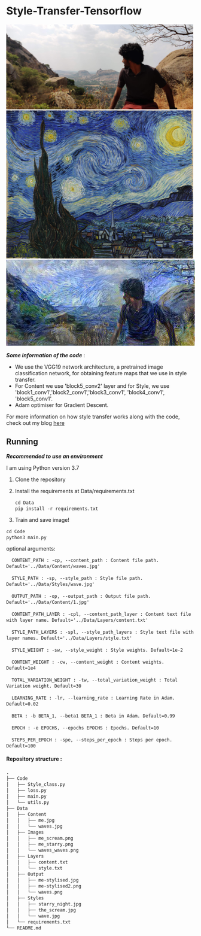 # Style-Transfer-Tensorflow


<img src="Data/Content/me.jpg" alt="Example1" width =500>
<img src="Data/Styles/starry_night.jpg" alt="Example1" width =500>
<img src="Data/Output/me-stylised.jpg" alt="Example1">


***Some information of the code*** :

* We use the VGG19 network architecture, a pretrained image classification network, for obtaining feature maps that we use in style transfer.
* For Content we use 'block5_conv2' layer and for Style, we use 'block1_conv1','block2_conv1','block3_conv1', 'block4_conv1', 'block5_conv1'.
* Adam optimiser for Gradient Descent.

For more information on how style transfer works along with the code, check out my blog [here]()



## Running

***Recommended to use an environment***

I am using Python version 3.7



1. Clone the repository

2. Install the requirements at Data/requirements.txt

    ```
    cd Data
    pip install -r requirements.txt
    ```


3. Train and save image!

```
cd Code
python3 main.py
```

optional arguments:

```
  CONTENT_PATH : -cp, --content_path : Content file path. Default='../Data/Content/waves.jpg'

  STYLE_PATH : -sp, --style_path : Style file path. Default='../Data/Styles/wave.jpg'

  OUTPUT_PATH : -op, --output_path : Output file path. Default='../Data/Content/1.jpg'

  CONTENT_PATH_LAYER : -cpl, --content_path_layer : Content text file with layer name. Default='../Data/Layers/content.txt'

  STYLE_PATH_LAYERS : -spl, --style_path_layers : Style text file with layer names. Default='../Data/Layers/style.txt'

  STYLE_WEIGHT : -sw, --style_weight : Style weights. Default=1e-2

  CONTENT_WEIGHT : -cw, --content_weight : Content weights. Default=1e4

  TOTAL_VARIATION_WEIGHT : -tw, --total_variation_weight : Total Variation weight. Default=30

  LEARNING_RATE : -lr, --learning_rate : Learning Rate in Adam. Default=0.02

  BETA : -b BETA_1, --beta1 BETA_1 : Beta in Adam. Default=0.99

  EPOCH : -e EPOCHS, --epochs EPOCHS : Epochs. Default=10

  STEPS_PER_EPOCH : -spe, --steps_per_epoch : Steps per epoch. Default=100
```

#### Repository structure :

```
.
├── Code
│   ├── Style_class.py
│   ├── loss.py
│   ├── main.py
│   └── utils.py
├── Data
│   ├── Content
│   │   ├── me.jpg
│   │   └── waves.jpg
│   ├── Images
│   │   ├── me_scream.png
│   │   ├── me_starry.png
│   │   └── waves_waves.png
│   ├── Layers
│   │   ├── content.txt
│   │   └── style.txt
│   ├── Output
│   │   ├── me-stylised.jpg
│   │   ├── me-stylised2.png
│   │   └── waves.png
│   ├── Styles
│   │   ├── starry_night.jpg
│   │   ├── the_scream.jpg
│   │   └── wave.jpg
│   └── requirements.txt
└── README.md
```
